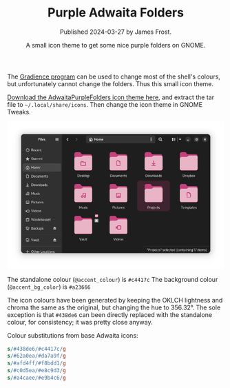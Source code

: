 <header class="article-header">
    <h1>Purple Adwaita Folders</h1>
    Published <time datetime="2024-03-27">2024-03-27</time> by James Frost.
    <p class="tagline">A small icon theme to get some nice purple folders on GNOME.</p>
</header>

The [Gradience program](https://github.com/GradienceTeam/Gradience) can be used to change most of the shell's colours, but unfortunately cannot change the folders. Thus this small icon theme.

[Download the AdwaitaPurpleFolders icon theme here](AdwaitaPurpleFolders.tar.gz), and extract the tar file to `~/.local/share/icons`. Then change the icon theme in GNOME Tweaks.

![Nautilus window showing nice purple folders in my home directory](purple-home-directory.png)

The standalone colour (`@accent_colour`) is `#c4417c`
The background colour (`@accent_bg_color`) is `#a23666`

The icon colours have been generated by keeping the OKLCH lightness and chroma the same as the original, but changing the hue to 356.32°. The sole exception is that `#438de6` can been directly replaced with the standalone colour, for consistency; it was pretty close anyway.

Colour substitutions from base Adwaita icons:

```sed
s/#438de6/#c4417c/g
s/#62a0ea/#da7a9f/g
s/#afd4ff/#f8bdd1/g
s/#c0d5ea/#e8c9d3/g
s/#a4caee/#e9b4c6/g
```
